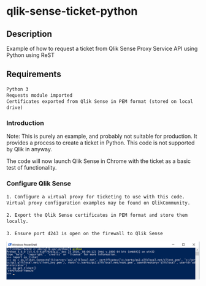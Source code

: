 # qlik-sense-ticket-python
## Description

Example of how to request a ticket from Qlik Sense Proxy Service API using Python using ReST

## Requirements

    Python 3
    Requests module imported
    Certificates exported from Qlik Sense in PEM format (stored on local drive)

### Introduction

Note: This is purely an example, and probably not suitable for production.  It provides a process to create a ticket in Python.  This code is not supported by Qlik in anyway.

The code will now launch Qlik Sense in Chrome with the ticket as a basic test of functionality.

### Configure Qlik Sense

    1. Configure a virtual proxy for ticketing to use with this code. Virtual proxy configuration examples may be found on QlikCommunity.
    
    2. Export the Qlik Sense certificates in PEM format and store them locally.
    
    3. Ensure port 4243 is open on the firewall to Qlik Sense

![ScreenShot](https://github.com/clintcarr/qlik-sense-ticket-python/blob/master/get_ticket.png)
